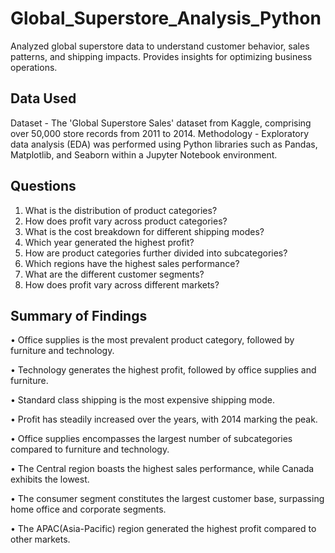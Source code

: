 # Global_Superstore_Analysis_Python

Analyzed global superstore data to understand customer behavior, sales patterns, and shipping impacts. Provides insights for optimizing business operations.

## Data Used

Dataset - The 'Global Superstore Sales' dataset from Kaggle, comprising over 50,000 store records from 2011 to 2014.
Methodology - Exploratory data analysis (EDA) was performed using Python libraries such as Pandas, Matplotlib, and Seaborn within a Jupyter Notebook environment.

## Questions

1. What is the distribution of product categories?
2. How does profit vary across product categories?
3. What is the cost breakdown for different shipping modes?
4. Which year generated the highest profit?
5. How are product categories further divided into subcategories?
6. Which regions have the highest sales performance?
7. What are the different customer segments?
8. How does profit vary across different markets?

## Summary of Findings

• Office supplies is the most prevalent product category, followed by furniture and technology.

• Technology generates the highest profit, followed by office supplies and furniture.

• Standard class shipping is the most expensive shipping mode.

• Profit has steadily increased over the years, with 2014 marking the peak.

• Office supplies encompasses the largest number of subcategories compared to furniture and technology.

• The Central region boasts the highest sales performance, while Canada exhibits the lowest.

• The consumer segment constitutes the largest customer base, surpassing home office and corporate segments.

• The APAC(Asia-Pacific) region generated the highest profit compared to other markets.





